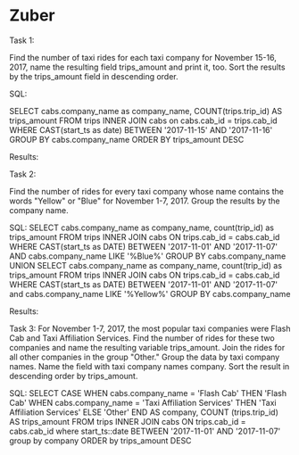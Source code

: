 # Zuber

Task 1:

Find the number of taxi rides for each taxi company for November 15-16, 2017, name the resulting field trips_amount and print it, too. Sort the results by the trips_amount field in descending order.

SQL:

SELECT
    cabs.company_name as company_name,
    COUNT(trips.trip_id) AS trips_amount
FROM
    trips INNER JOIN cabs on cabs.cab_id = trips.cab_id
WHERE
CAST(start_ts as date) BETWEEN '2017-11-15' AND '2017-11-16'
GROUP BY
    cabs.company_name
ORDER BY
    trips_amount DESC

Results:


Task 2:

Find the number of rides for every taxi company whose name contains the words "Yellow" or "Blue" for November 1-7, 2017. Group the results by the company name.

SQL:
SELECT
    cabs.company_name as company_name,
    count(trip_id) as trips_amount
FROM
    trips INNER JOIN cabs ON trips.cab_id = cabs.cab_id
WHERE
    CAST(start_ts as DATE) BETWEEN '2017-11-01' AND '2017-11-07'
    AND cabs.company_name LIKE '%Blue%' 
GROUP BY
    cabs.company_name
UNION
SELECT
    cabs.company_name as company_name,
    count(trip_id) as trips_amount
FROM
    trips
INNER JOIN cabs ON trips.cab_id = cabs.cab_id
WHERE
    CAST(start_ts as DATE) BETWEEN '2017-11-01' AND '2017-11-07'
    and cabs.company_name LIKE '%Yellow%'
GROUP BY
    cabs.company_name

Results:




Task 3:
For November 1-7, 2017, the most popular taxi companies were Flash Cab and Taxi Affiliation Services. Find the number of rides for these two companies and name the resulting variable trips_amount. Join the rides for all other companies in the group "Other." Group the data by taxi company names. Name the field with taxi company names company. Sort the result in descending order by trips_amount.

SQL:
SELECT
    CASE 
    	WHEN cabs.company_name = 'Flash Cab' THEN 'Flash Cab'
WHEN cabs.company_name = 'Taxi Affiliation Services' THEN 'Taxi Affiliation Services'
  	  ELSE 'Other'
    END AS company,
    COUNT (trips.trip_id) AS trips_amount
FROM
    trips
INNER JOIN cabs ON trips.cab_id = cabs.cab_id
where 
    start_ts::date BETWEEN '2017-11-01' AND '2017-11-07'
group by
    company
ORDER by
  trips_amount DESC


